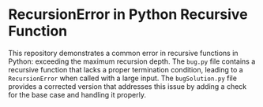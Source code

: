 # RecursionError in Python Recursive Function

This repository demonstrates a common error in recursive functions in Python: exceeding the maximum recursion depth. The `bug.py` file contains a recursive function that lacks a proper termination condition, leading to a `RecursionError` when called with a large input. The `bugSolution.py` file provides a corrected version that addresses this issue by adding a check for the base case and handling it properly.  